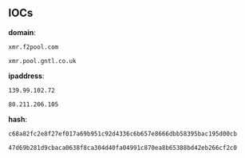 
## IOCs

__domain__:

```text
xmr.f2pool.com

xmr.pool.gntl.co.uk

```
__ipaddress__:

```text
139.99.102.72

80.211.206.105

```
__hash__:

```text
c68a82fc2e8f27ef017a69b951c92d4336c6b657e8666dbb58395bac195d00cb

47d69b281d9cbaca0638f8ca304d40fa04991c870ea8b65388bd42eb266cf2c0

```